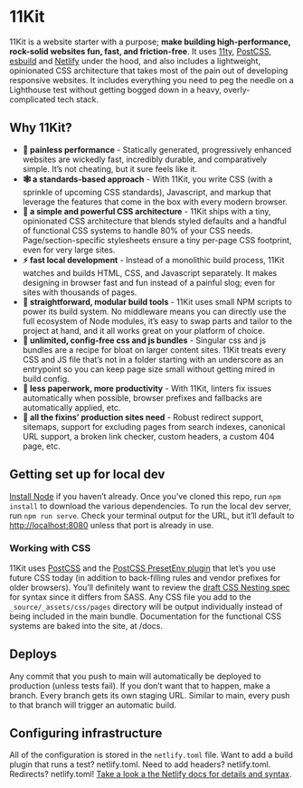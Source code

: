 # 11Kit

11Kit is a website starter with a purpose; **make building high-performance, rock-solid websites fun, fast, and friction-free**. It uses [11ty](https://www.11ty.dev/), [PostCSS](https://postcss.org/), [esbuild](https://esbuild.github.io/) and [Netlify](https://www.netlify.com/) under the hood, and also includes a lightweight, opinionated CSS architecture that takes most of the pain out of developing responsive websites. It includes everything you need to peg the needle on a Lighthouse test without getting bogged down in a heavy, overly-complicated tech stack.

## Why 11Kit?
* **💪 painless performance** - Statically generated, progressively enhanced websites are wickedly fast, incredibly durable, and comparatively simple. It’s not cheating, but it sure feels like it.
* **🕸 a standards-based approach** - With 11Kit, you write CSS (with a sprinkle of upcoming CSS standards), Javascript, and markup that leverage the features that come in the box with every modern browser.
* **💅 a simple and powerful CSS architecture** - 11Kit ships with a tiny, opinionated CSS architecture that blends styled defaults and a handful of functional CSS systems to handle 80% of your CSS needs. Page/section-specific stylesheets ensure a tiny per-page CSS footprint, even for very large sites.
* **⚡️ fast local development** - Instead of a monolithic build process, 11Kit watches and builds HTML, CSS, and Javascript separately. It makes designing in browser fast and fun instead of a painful slog; even for sites with thousands of pages.
* **🧱 straightforward, modular build tools** - 11Kit uses small NPM scripts to power its build system. No middleware means you can directly use the full ecosystem of Node modules, it’s easy to swap parts and tailor to the project at hand, and it all works great on your platform of choice.
* **🤠 unlimited, config-free css and js bundles** - Singular css and js bundles are a recipe for bloat on larger content sites. 11Kit treats every CSS and JS file that’s not in a folder starting with an underscore as an entrypoint so you can keep page size small without getting mired in build config. 
* **📑 less paperwork, more productivity** - With 11Kit, linters fix issues automatically when possible, browser prefixes and fallbacks are automatically applied, etc.
* **🍱 all the fixins’ production sites need** - Robust redirect support, sitemaps, support for excluding pages from search indexes, canonical URL support, a broken link checker, custom headers, a custom 404 page, etc.

## Getting set up for local dev
[Install Node](https://nodejs.org/en/) if you haven’t already. Once you’ve cloned this repo, run `npm install` to download the various dependencies. To run the local dev server, run `npm run serve`. Check your terminal output for the URL, but it’ll default to [http://localhost:8080](http://localhost:8080) unless that port is already in use.

### Working with CSS
11Kit uses [PostCSS](https://postcss.org/) and the [PostCSS PresetEnv plugin](https://preset-env.cssdb.org/) that let’s you use future CSS today (in addition to back-filling rules and vendor prefixes for older browsers). You’ll definitely want to review the [draft CSS Nesting spec](https://drafts.csswg.org/css-nesting-1/) for syntax since it differs from SASS. Any CSS file you add to the `_source/_assets/css/pages` directory will be output individually instead of being included in the main bundle. Documentation for the functional CSS systems are baked into the site, at /docs.

## Deploys
Any commit that you push to main will automatically be deployed to production (unless tests fail). If you don’t want that to happen, make a branch. Every branch gets its own staging URL. Similar to main, every push to that branch will trigger an automatic build.

## Configuring infrastructure
All of the configuration is stored in the `netlify.toml` file. Want to add a build plugin that runs a test? netlify.toml. Need to add headers? netlify.toml. Redirects? netlify.toml! [Take a look a the Netlify docs for details and syntax](https://docs.netlify.com/configure-builds/file-based-configuration/).
